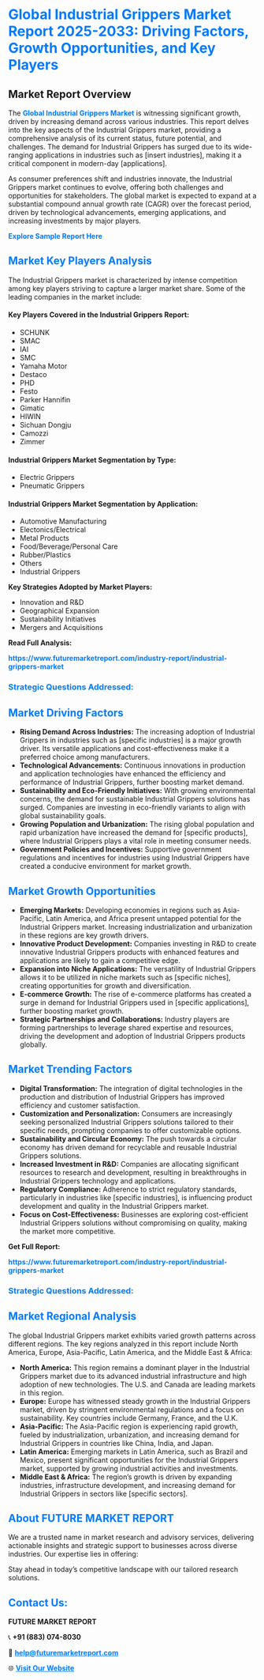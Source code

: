 <h1 style="color: #007BFF;">Global Industrial Grippers Market Report 2025-2033: Driving Factors, Growth Opportunities, and Key Players</h1>

<section id="overview">
<h2>Market Report Overview</h2>
<p>The <a href="https://www.futuremarketreport.com/industry-report/industrial-grippers-market" style="color: #007BFF; text-decoration: none;"><strong>Global Industrial Grippers Market</strong></a> is witnessing significant growth, driven by increasing demand across various industries. This report delves into the key aspects of the Industrial Grippers market, providing a comprehensive analysis of its current status, future potential, and challenges. The demand for Industrial Grippers has surged due to its wide-ranging applications in industries such as [insert industries], making it a critical component in modern-day [applications].</p>
<p>As consumer preferences shift and industries innovate, the Industrial Grippers market continues to evolve, offering both challenges and opportunities for stakeholders. The global market is expected to expand at a substantial compound annual growth rate (CAGR) over the forecast period, driven by technological advancements, emerging applications, and increasing investments by major players.</p>
</section>

<section id="overview">
<p><a href="https://www.futuremarketreport.com/request-sample/reportId=124364" style="color: #007BFF; text-decoration: none;"><strong>Explore Sample Report Here</strong></a></p>
</section>

<section id="key-players">
<h2 style="color: #007BFF;">Market Key Players Analysis</h2>
<p>The Industrial Grippers market is characterized by intense competition among key players striving to capture a larger market share. Some of the leading companies in the market include:</p>
<h4>Key Players Covered in the Industrial Grippers Report:</h4>
<ul><li>SCHUNK</li><li>SMAC</li><li>IAI</li><li>SMC</li><li>Yamaha Motor</li><li>Destaco</li><li>PHD</li><li>Festo</li><li>Parker Hannifin</li><li>Gimatic</li><li>HIWIN</li><li>Sichuan Dongju</li><li>Camozzi</li><li>Zimmer</li></ul>
<h4>Industrial Grippers Market Segmentation by Type:</h4>
<ul><li>Electric Grippers</li><li>Pneumatic Grippers</li></ul>

<h4>Industrial Grippers Market Segmentation by Application:</h4>
<ul><li>Automotive Manufacturing</li><li>Electonics/Electrical</li><li>Metal Products</li><li>Food/Beverage/Personal Care</li><li>Rubber/Plastics</li><li>Others</li><li>Industrial Grippers</li></ul>
<p><strong>Key Strategies Adopted by Market Players:</strong></p>
<ul>
<li>Innovation and R&D</li>
<li>Geographical Expansion</li>
<li>Sustainability Initiatives</li>
<li>Mergers and Acquisitions</li>
</ul>
</section>

<section>
<p><strong>Read Full Analysis: </strong></p><a href="https://www.futuremarketreport.com/industry-report/industrial-grippers-market" style="color: #007BFF; text-decoration: none;"><strong>https://www.futuremarketreport.com/industry-report/industrial-grippers-market</strong></a>
<h3 style="color: #007BFF;">Strategic Questions Addressed:</h3>
</section>

<section id="driving-factors">
<h2 style="color: #007BFF;">Market Driving Factors</h2>
<ul>
<li><strong>Rising Demand Across Industries:</strong> The increasing adoption of Industrial Grippers in industries such as [specific industries] is a major growth driver. Its versatile applications and cost-effectiveness make it a preferred choice among manufacturers.</li>
<li><strong>Technological Advancements:</strong> Continuous innovations in production and application technologies have enhanced the efficiency and performance of Industrial Grippers, further boosting market demand.</li>
<li><strong>Sustainability and Eco-Friendly Initiatives:</strong> With growing environmental concerns, the demand for sustainable Industrial Grippers solutions has surged. Companies are investing in eco-friendly variants to align with global sustainability goals.</li>
<li><strong>Growing Population and Urbanization:</strong> The rising global population and rapid urbanization have increased the demand for [specific products], where Industrial Grippers plays a vital role in meeting consumer needs.</li>
<li><strong>Government Policies and Incentives:</strong> Supportive government regulations and incentives for industries using Industrial Grippers have created a conducive environment for market growth.</li>
</ul>
</section>

<section id="growth-opportunities">
<h2 style="color: #007BFF;">Market Growth Opportunities</h2>
<ul>
<li><strong>Emerging Markets:</strong> Developing economies in regions such as Asia-Pacific, Latin America, and Africa present untapped potential for the Industrial Grippers market. Increasing industrialization and urbanization in these regions are key growth drivers.</li>
<li><strong>Innovative Product Development:</strong> Companies investing in R&D to create innovative Industrial Grippers products with enhanced features and applications are likely to gain a competitive edge.</li>
<li><strong>Expansion into Niche Applications:</strong> The versatility of Industrial Grippers allows it to be utilized in niche markets such as [specific niches], creating opportunities for growth and diversification.</li>
<li><strong>E-commerce Growth:</strong> The rise of e-commerce platforms has created a surge in demand for Industrial Grippers used in [specific applications], further boosting market growth.</li>
<li><strong>Strategic Partnerships and Collaborations:</strong> Industry players are forming partnerships to leverage shared expertise and resources, driving the development and adoption of Industrial Grippers products globally.</li>
</ul>
</section>

<section id="trending-factors">
<h2 style="color: #007BFF;">Market Trending Factors</h2>
<ul>
<li><strong>Digital Transformation:</strong> The integration of digital technologies in the production and distribution of Industrial Grippers has improved efficiency and customer satisfaction.</li>
<li><strong>Customization and Personalization:</strong> Consumers are increasingly seeking personalized Industrial Grippers solutions tailored to their specific needs, prompting companies to offer customizable options.</li>
<li><strong>Sustainability and Circular Economy:</strong> The push towards a circular economy has driven demand for recyclable and reusable Industrial Grippers solutions.</li>
<li><strong>Increased Investment in R&D:</strong> Companies are allocating significant resources to research and development, resulting in breakthroughs in Industrial Grippers technology and applications.</li>
<li><strong>Regulatory Compliance:</strong> Adherence to strict regulatory standards, particularly in industries like [specific industries], is influencing product development and quality in the Industrial Grippers market.</li>
<li><strong>Focus on Cost-Effectiveness:</strong> Businesses are exploring cost-efficient Industrial Grippers solutions without compromising on quality, making the market more competitive.</li>
</ul>
</section>

<section>
<p><strong>Get Full Report: </strong></p><a href="https://www.futuremarketreport.com/industry-report/industrial-grippers-market" style="color: #007BFF; text-decoration: none;"><strong>https://www.futuremarketreport.com/industry-report/industrial-grippers-market</strong></a>
<h3 style="color: #007BFF;">Strategic Questions Addressed:</h3>
</section>


<section id="regional-analysis">
<h2 style="color: #007BFF;">Market Regional Analysis</h2>
<p>The global Industrial Grippers market exhibits varied growth patterns across different regions. The key regions analyzed in this report include North America, Europe, Asia-Pacific, Latin America, and the Middle East & Africa:</p>
<ul>
<li><strong>North America:</strong> This region remains a dominant player in the Industrial Grippers market due to its advanced industrial infrastructure and high adoption of new technologies. The U.S. and Canada are leading markets in this region.</li>
<li><strong>Europe:</strong> Europe has witnessed steady growth in the Industrial Grippers market, driven by stringent environmental regulations and a focus on sustainability. Key countries include Germany, France, and the U.K.</li>
<li><strong>Asia-Pacific:</strong> The Asia-Pacific region is experiencing rapid growth, fueled by industrialization, urbanization, and increasing demand for Industrial Grippers in countries like China, India, and Japan.</li>
<li><strong>Latin America:</strong> Emerging markets in Latin America, such as Brazil and Mexico, present significant opportunities for the Industrial Grippers market, supported by growing industrial activities and investments.</li>
<li><strong>Middle East & Africa:</strong> The region’s growth is driven by expanding industries, infrastructure development, and increasing demand for Industrial Grippers in sectors like [specific sectors].</li>
</ul>
</section>

<footer>
<h2 style="color: #007BFF;">About FUTURE MARKET REPORT</h2>
<p>We are a trusted name in market research and advisory services, delivering actionable insights and strategic support to businesses across diverse industries. Our expertise lies in offering:</p>

<p>Stay ahead in today’s competitive landscape with our tailored research solutions.</p>

<h2 style="color: #007BFF;">Contact Us:</h2>
<p><strong>FUTURE MARKET REPORT</strong></p>
<p>📞 <strong>+91 (883) 074-8030</strong></p>
<p>📧 <strong><a href="mailto:help@futuremarketreport.com" style="color: #007BFF;">help@futuremarketreport.com</a></strong></p>
<p>🌐 <strong><a href="https://www.futuremarketreport.com/" style="color: #007BFF;">Visit Our Website</a></strong></p>
</footer>